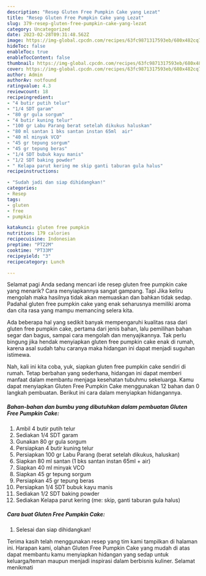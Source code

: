 ```yaml
---
description: "Resep Gluten Free Pumpkin Cake yang Lezat"
title: "Resep Gluten Free Pumpkin Cake yang Lezat"
slug: 379-resep-gluten-free-pumpkin-cake-yang-lezat
category: Uncategorized
date: 2023-02-28T09:31:48.562Z
image: https://img-global.cpcdn.com/recipes/63fc9871317593eb/680x482cq70/gluten-free-pumpkin-cake-foto-resep-utama.jpg
hideToc: false
enableToc: true
enableTocContent: false
thumbnail: https://img-global.cpcdn.com/recipes/63fc9871317593eb/680x482cq70/gluten-free-pumpkin-cake-foto-resep-utama.jpg
cover: https://img-global.cpcdn.com/recipes/63fc9871317593eb/680x482cq70/gluten-free-pumpkin-cake-foto-resep-utama.jpg
author: Admin
authorAv: notfound
ratingvalue: 4.3
reviewcount: 18
recipeingredient:
- "4 butir putih telur"
- "1/4 SDT garam"
- "80 gr gula sorgum"
- "4 butir kuning telur"
- "100 gr Labu Parang berat setelah dikukus haluskan"
- "80 ml santan 1 bks santan instan 65ml  air"
- "40 ml minyak VCO"
- "45 gr tepung sorgum"
- "45 gr tepung beras"
- "1/4 SDT bubuk kayu manis"
- "1/2 SDT baking powder"
- " Kelapa parut kering me skip ganti taburan gula halus"
recipeinstructions:

- "Sudah jadi dan siap dihidangkan!"
categories:
- Resep
tags:
- gluten
- free
- pumpkin

katakunci: gluten free pumpkin 
nutrition: 179 calories
recipecuisine: Indonesian
preptime: "PT22M"
cooktime: "PT33M"
recipeyield: "3"
recipecategory: Lunch

---
```



Selamat pagi Anda sedang mencari ide resep gluten free pumpkin cake yang menarik? Cara menyiapkannya sangat gampang. Tapi Jika keliru mengolah maka hasilnya tidak akan memuaskan dan bahkan tidak sedap. Padahal gluten free pumpkin cake yang enak seharusnya memiliki aroma dan cita rasa yang mampu memancing selera kita.


Ada beberapa hal yang sedikit banyak mempengaruhi kualitas rasa dari gluten free pumpkin cake, pertama dari jenis bahan, lalu pemilihan bahan segar dan bagus, sampai cara mengolah dan menyajikannya. Tak perlu bingung jika hendak menyiapkan gluten free pumpkin cake enak di rumah, karena asal sudah tahu caranya maka hidangan ini dapat menjadi suguhan istimewa.




Nah, kali ini kita coba, yuk, siapkan gluten free pumpkin cake sendiri di rumah. Tetap berbahan yang sederhana, hidangan ini dapat memberi manfaat dalam membantu menjaga kesehatan tubuhmu sekeluarga. Kamu dapat menyiapkan Gluten Free Pumpkin Cake menggunakan 12 bahan dan 0 langkah pembuatan. Berikut ini cara dalam menyiapkan hidangannya.

<!--inarticleads1-->

##### Bahan-bahan dan bumbu yang dibutuhkan dalam pembuatan Gluten Free Pumpkin Cake:

1. Ambil 4 butir putih telur
1. Sediakan 1/4 SDT garam
1. Gunakan 80 gr gula sorgum
1. Persiapkan 4 butir kuning telur
1. Persiapkan 100 gr Labu Parang (berat setelah dikukus, haluskan)
1. Siapkan 80 ml santan (1 bks santan instan 65ml + air)
1. Siapkan 40 ml minyak VCO
1. Siapkan 45 gr tepung sorgum
1. Persiapkan 45 gr tepung beras
1. Persiapkan 1/4 SDT bubuk kayu manis
1. Sediakan 1/2 SDT baking powder
1. Sediakan  Kelapa parut kering (me: skip, ganti taburan gula halus)




<!--inarticleads2-->

##### Cara buat Gluten Free Pumpkin Cake:


1. Selesai dan siap dihidangkan!



Terima kasih telah menggunakan resep yang tim kami tampilkan di halaman ini. Harapan kami, olahan Gluten Free Pumpkin Cake yang mudah di atas dapat membantu kamu menyiapkan hidangan yang sedap untuk keluarga/teman maupun menjadi inspirasi dalam berbisnis kuliner. Selamat menikmati
